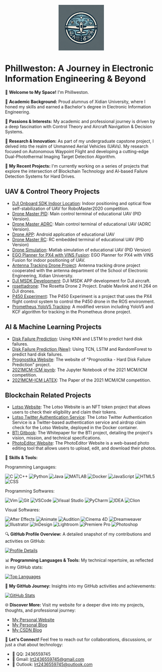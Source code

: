 <p align="center">
  <img src="main-logo.png" alt="Phillweston Description" width="150"/>
</p>

# Phillweston: A Journey in Electronic Information Engineering & Beyond

👋 **Welcome to My Space!** I'm Phillweston.

🏫 **Academic Background:** Proud alumnus of Xidian University, where I honed my skills and earned a Bachelor's degree in Electronic Information Engineering.

👀 **Passions & Interests:** My academic and professional journey is driven by a deep fascination with Control Theory and Aircraft Navigation & Decision Systems.

🌱 **Research & Innovation:** As part of my undergraduate capstone project, I delved into the realm of Unmanned Aerial Vehicles (UAVs). My research focused on Autonomous Waypoint Flight and developing a cutting-edge Dual-Photothermal Imaging Target Detection Algorithm.

🔧 **My Recent Projects:** I'm currently working on a series of projects that explore the intersection of Blockchain Technology and AI-based Failure Detection Systems for Hard Drives.

## UAV & Control Theory Projects

- [DJI Onboard SDK Indoor Location](https://github.com/Phillweston/Onboard-SDK-Indoor-location): Indoor positioning and optical flow self-stabilization of UAV for RoboMaster2020 competition.
- [Drone Master PID](https://github.com/Phillweston/Drone_Master_PID): Main control terminal of educational UAV (PID Version).
- [Drone Master ADRC](https://github.com/Phillweston/Drone_Master_ADRC): Main control terminal of educational UAV (ADRC Version).
- [Drone APP](https://github.com/Phillweston/Drone_APP): Android application of educational UAV
- [Drone Master RC](https://github.com/Phillweston/Drone_Master_RC): RC embedded terminal of educational UAV (PID Version)
- [Drone Simulation](https://github.com/Phillweston/Drone_Simulation): Matlab simulation of educational UAV (PID Version)
- [EGO Planner for PX4 with VINS Fusion](https://github.com/Phillweston/ego_planner_for_px4_with_vins_fusion): EGO Planner for PX4 with VINS Fusion for indoor positioning of UAV.
- [Antenna Tracking Drone Project](https://github.com/Phillweston/Antenna-Tracking-Drone-Project): Antenna tracking drone project cooperated with the antenna department of the School of Electronic Engineering, Xidian University.
- [DJI MSDK Development](https://github.com/Phillweston/DJI_MSDK_Development): DJI MSDK APP development for DJI aircraft.
- [rosettadrone](https://github.com/Phillweston/rosettadrone): The Rosetta Drone 2 Project. Enable Mavlink and H.264 on DJI drones.
- [P450 Experiment](https://github.com/Phillweston/p450_experiment): The P450 Experiment is a project that uses the PX4 flight control system to control the P450 drone in the ROS environment.
- [Prometheus YoloV5 Tracking](https://github.com/Phillweston/Prometheus_YoloV5_Tracking): A modified version including YoloV5 and KCF algorithm for tracking in the Prometheus drone project.

## AI & Machine Learning Projects

- [Disk Failure Prediction](https://github.com/Phillweston/Disk-Failure-Prediction): Using KNN and LSTM to predict hard disk failures.
- [Disk Failure Prediction (New)](https://github.com/Prognostika/tcn-hard-disk-failure-prediction): Using TCN, LSTM and RandomForest to predict hard disk failures.
- [Prognostika Website](https://github.com/Prognostika/prognostika.github.io): The website of "Prognostika - Hard Disk Failure Prediction" project.
- [2021MCM-ICM ipynb](https://github.com/Phillweston/2021MCM-ICM_ipynb): The Jupyter Notebook of the 2021 MCM/ICM competition.
- [2021MCM-ICM LATEX](https://github.com/Phillweston/2021MCM-ICM_LATEX): The Paper of the 2021 MCM/ICM competition.

## Blockchain Related Projects

- [Lotso Website](https://github.com/BTI-US/Lotso): The Lotso Website is an NFT token project that allows users to check their eligibility and claim their tokens.
- [Lotso Twitter Authentication Service](https://github.com/BTI-US/Lotso-Twitter-Auth): The Lotso Twitter Authentication Service is a Twitter-based authentication service and airdrop claim check for the Lotso Website, deployed in the Docker container.
- [BTI Gitbook](https://github.com/BTI-US/BTI-Gitbook): The Whitepaper for the BTI project, detailing the project's vision, mission, and technical specifications.
- [PhotoEditor Website](https://github.com/BTI-US/PhotoEditor-Website): The PhotoEditor Website is a web-based photo editing tool that allows users to upload, edit, and download their photos.

🔧 **Skills & Tools:**

Programming Languages:

![C](https://img.shields.io/badge/C-00599C?style=for-the-badge&logo=c&logoColor=white)
![C++](https://img.shields.io/badge/C++-00599C?style=for-the-badge&logo=cplusplus&logoColor=white)
![Python](https://img.shields.io/badge/Python-3776AB?style=for-the-badge&logo=python&logoColor=white)
![Java](https://img.shields.io/badge/Java-ED8B00?style=for-the-badge&logo=java&logoColor=white)
![MATLAB](https://img.shields.io/badge/MATLAB-0076A8?style=for-the-badge&logo=mathworks&logoColor=white)
![Docker](https://img.shields.io/badge/Docker-2496ED?style=for-the-badge&logo=docker&logoColor=white)
![JavaScript](https://img.shields.io/badge/JavaScript-F7DF1E?style=for-the-badge&logo=javascript&logoColor=white)
![HTML5](https://img.shields.io/badge/HTML5%20&%20CSS3-E34F26?style=for-the-badge&logo=html5&logoColor=white)
![CSS](https://img.shields.io/badge/CSS-1572B6?style=for-the-badge&logo=css3&logoColor=white)

Programming Softwares:

![Vim](https://img.shields.io/badge/Vim-019733?style=for-the-badge&logo=vim&logoColor=white)
![Git](https://img.shields.io/badge/Git-F05032?style=for-the-badge&logo=git&logoColor=white)
![VSCode](https://img.shields.io/badge/Visual%20Studio%20Code-007ACC?style=for-the-badge&logo=visualstudiocode&logoColor=white)
![Visual Studio](https://img.shields.io/badge/Visual%20Studio-5C2D91?style=for-the-badge&logo=visualstudio&logoColor=white)
![PyCharm](https://img.shields.io/badge/PyCharm-000000?style=for-the-badge&logo=pycharm&logoColor=white)
![IDEA](https://img.shields.io/badge/IntelliJ%20IDEA-000000?style=for-the-badge&logo=intellijidea&logoColor=white)
![Clion](https://img.shields.io/badge/CLion-000000?style=for-the-badge&logo=clion&logoColor=white)

Visual Softwares:

![After Effects](https://img.shields.io/badge/Adobe%20After%20Effects-9999FF?style=for-the-badge&logo=adobeaftereffects&logoColor=white)
![Animate](https://img.shields.io/badge/Adobe%20Animate-FF0000?style=for-the-badge&logo=adobeanimate&logoColor=white)
![Audition](https://img.shields.io/badge/Adobe%20Audition-9999FF?style=for-the-badge&logo=adobeaudition&logoColor=white)
![Cinema 4D](https://img.shields.io/badge/Cinema%204D-011A6A?style=for-the-badge&logo=cinema4d&logoColor=white)
![Dreamweaver](https://img.shields.io/badge/Adobe%20Dreamweaver-FF61F6?style=for-the-badge&logo=adobedreamweaver&logoColor=white)
![Illustrator](https://img.shields.io/badge/Adobe%20Illustrator-FF9A00?style=for-the-badge&logo=adobeillustrator&logoColor=white)
![InDesign](https://img.shields.io/badge/Adobe%20InDesign-FF3366?style=for-the-badge&logo=adobeindesign&logoColor=white)
![Lightroom](https://img.shields.io/badge/Adobe%20Lightroom-31A8FF?style=for-the-badge&logo=adobelightroom&logoColor=white)
![Premiere Pro](https://img.shields.io/badge/Adobe%20Premiere%20Pro-9999FF?style=for-the-badge&logo=adobepremierepro&logoColor=white)
![Photoshop](https://img.shields.io/badge/Adobe%20Photoshop-31A8FF?style=for-the-badge&logo=adobephotoshop&logoColor=white)

🔍 **GitHub Profile Overview:** A detailed snapshot of my contributions and activities on GitHub:

[![Profile Details](https://github-profile-summary-cards.vercel.app/api/cards/profile-details?username=Phillweston&theme=github)](https://github.com/vn7n24fzkq/github-profile-summary-cards)

📊 **Programming Languages & Tools:** My technical repertoire, as reflected in my GitHub stats:

[![Top Languages](https://github-readme-stats.vercel.app/api/top-langs/?username=Phillweston&layout=compact&theme=github)](https://github.com/anuraghazra/github-readme-stats)

🌟 **My GitHub Journey:** Insights into my GitHub activities and achievements:

[![GitHub Stats](https://github-readme-stats.vercel.app/api?username=Phillweston&show_icons=true&theme=github&hide_title=true)](https://github.com/anuraghazra/github-readme-stats)

🌐 **Discover More:** Visit my website for a deeper dive into my projects, thoughts, and professional journey:

- [My Personal Website](https://www.phillweston.xyz/)
- [My Personal Blog](https://docs.phillweston.com/)
- [My CSDN Blog](https://blog.csdn.net/qq_26550927)

📧 **Let's Connect!** Feel free to reach out for collaborations, discussions, or just a chat about technology:

- 📩 QQ: 2436559745
- 📧 Gmail: [lrt2436559745@gmail.com](mailto:lrt2436559745@gmail.com)
- 📧 Outlook: [lrt2436559745@outlook.com](mailto:lrt2436559745@outlook.com)